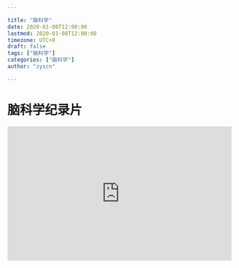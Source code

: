 ```yaml
---

title: "脑科学"
date: 2020-01-08T12:00:00
lastmod: 2020-01-08T12:00:00
timezone: UTC+8
draft: false
tags: ["脑科学"]
categories: ["脑科学"]
author: "zyscn"

---
```


# 脑科学纪录片
<div style="position: relative; padding: 30% 45%;">
<iframe style="position: absolute; width: 100%; height: 100%; left: 0; top: 0;" src="https://player.bilibili.com/player.html?cid=145147963&aid=84267566&page=1&as_wide=1&high_quality=1&danmaku=0" frameborder="no" scrolling="no"></iframe>
</div>